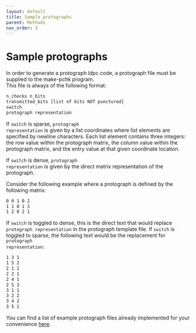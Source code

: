 ```yaml
---
layout: default
title: Sample protographs
parent: Methods
nav_order: 3
---
```


# Sample protographs
In order to generate a protograph ldpc code, a protograph file must be supplied to the make-pchk program. <br>
This file is always of the following format:

```sh
n_checks n_bits
transmitted_bits [list of bits NOT punctured]
switch
protograph representation
```
If <code>switch</code> is sparse, <code>protograph representation</code> is given by a list coordinates where list elements are specified by newline characters. Each list element contains three integers: the row value within the protograph matrix, the column value within the protograph matrix, and the entry value at that given coordinate location.

If <code>switch</code> is dense, <code>protograph representation</code> is given by the direct matrix representation of the protograph.

Consider the following example where a protograph is defined by the following matrix:
```sh
0 0 1 0 2
1 1 0 1 3
1 2 0 2 1
```
If <code>switch</code> is toggled to dense, this is the direct text that would replace <code>protograph representation</code> in the protograph template file. If <code>switch</code> is toggled to sparse, the following text would be the replacement for <code>protograph representation</code>:

```sh
1 3 1
1 5 2
2 1 1
2 2 1
2 4 1
2 5 3
3 1 1
3 2 2
3 4 2
3 5 1
```

You can find a list of example protograph files already implemented for your convenience [here](https://github.com/shubhamchandak94/ProtographLDPC/tree/master/sample-protographs).
